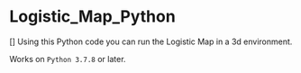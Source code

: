 # Logistic_Map_Python
[]
Using this Python code you can run the Logistic Map in a 3d environment. 

Works on ```Python 3.7.8``` or later.
